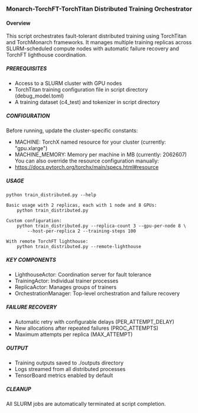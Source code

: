 ### Monarch-TorchFT-TorchTitan Distributed Training Orchestrator

#### Overview 
This script orchestrates fault-tolerant distributed training using TorchTitan and TorchMonarch
frameworks. It manages multiple training replicas across SLURM-scheduled compute nodes
with automatic failure recovery and TorchFT lighthouse coordination.

##### PREREQUISITES
- Access to a SLURM cluster with GPU nodes
- TorchTitan training configuration file in script directory (debug_model.toml)
- A training dataset (c4_test) and tokenizer in script directory

##### CONFIGURATION
Before running, update the cluster-specific constants:
- MACHINE: TorchX named resource for your cluster (currently: "gpu.xlarge")
- MACHINE_MEMORY: Memory per machine in MB (currently: 2062607)
You can also override the resource configuration manually:
- https://docs.pytorch.org/torchx/main/specs.html#resource

##### USAGE
    python train_distributed.py --help

    Basic usage with 2 replicas, each with 1 node and 8 GPUs:
        python train_distributed.py

    Custom configuration:
        python train_distributed.py --replica-count 3 --gpu-per-node 8 \
            --host-per-replica 2 --training-steps 100

    With remote TorchFT lighthouse:
        python train_distributed.py --remote-lighthouse

##### KEY COMPONENTS
- LighthouseActor: Coordination server for fault tolerance
- TrainingActor: Individual trainer processes
- ReplicaActor: Manages groups of trainers
- OrchestrationManager: Top-level orchestration and failure recovery

##### FAILURE RECOVERY
- Automatic retry with configurable delays (PER_ATTEMPT_DELAY)
- New allocations after repeated failures (PROC_ATTEMPTS)
- Maximum attempts per replica (MAX_ATTEMPT)

##### OUTPUT
- Training outputs saved to ./outputs directory
- Logs streamed from all distributed processes
- TensorBoard metrics enabled by default

##### CLEANUP
All SLURM jobs are automatically terminated at script completion.
